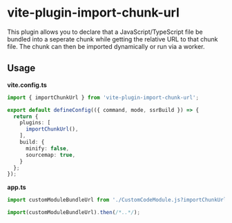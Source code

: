 # vite-plugin-import-chunk-url

This plugin allows you to declare that a JavaScript/TypeScript file be bundled
into a seperate chunk while getting the relative URL to that chunk file. The
chunk can then be imported dynamically or run via a worker.

## Usage

**vite.config.ts**
```ts
import { importChunkUrl } from 'vite-plugin-import-chunk-url';

export default defineConfig(({ command, mode, ssrBuild }) => {
  return {
    plugins: [
      importChunkUrl(),
    ],
    build: {
      minify: false,
      sourcemap: true,
    }
  };
});
```

**app.ts**
```ts
import customModuleBundleUrl from './CustomCodeModule.js?importChunkUrl';

import(customModuleBundleUrl).then(/*..*/);
```
